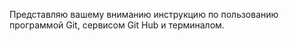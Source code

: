 Представляю вашему вниманию инструкцию по пользованию программой Git, сервисом Git Hub и терминалом.